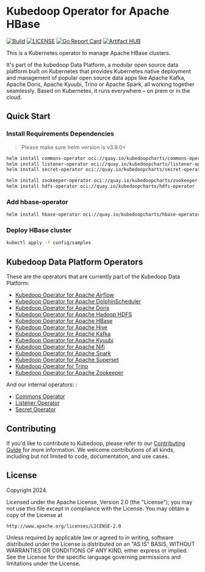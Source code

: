 # Kubedoop Operator for Apache HBase

[![Build](https://github.com/zncdatadev/hbase-operator/actions/workflows/publish.yml/badge.svg)](https://github.com/zncdatadev/hbase-operator/actions/workflows/publish.yml)
[![LICENSE](https://img.shields.io/badge/license-Apache%202.0-blue.svg)](https://opensource.org/licenses/Apache-2.0)
[![Go Report Card](https://goreportcard.com/badge/github.com/zncdatadev/hbase-operator)](https://goreportcard.com/report/github.com/zncdatadev/hbase-operator)
[![Artifact HUB](https://img.shields.io/endpoint?url=https://artifacthub.io/badge/repository/hbase-operator)](https://artifacthub.io/packages/helm/kubedoop/hbase-operator)

This is a Kubernetes operator to manage Apache HBase clusters.

It's part of the kubedoop Data Platform, a modular open source data platform built on Kubernetes that provides Kubernetes native deployment
and management of popular open source data apps like Apache Kafka, Apache Doris, Apache Kyuubi, Trino or Apache Spark, all working
together seamlessly. Based on Kubernetes, it runs everywhere – on prem or in the cloud.

## Quick Start

### Install Requirements Dependencies

> Please make sure helm version is v3.8.0+

```bash
helm install commons-operator oci://quay.io/kubedoopcharts/commons-operator
helm install listener-operator oci://quay.io/kubedoopcharts/listener-operator
helm install secret-operator oci://quay.io/kubedoopcharts/secret-operator

helm install zookeeper-operator oci://quay.io/kubedoopcharts/zookeeper-operator
helm install hdfs-operator oci://quay.io/kubedoopcharts/hdfs-operator
```

### Add hbase-operator

```bash
helm install hbase-operator oci://quay.io/kubedoopcharts/hbase-operator
```

### Deploy HBase cluster

```bash
kubectl apply -f config/samples
```

## Kubedoop Data Platform Operators

These are the operators that are currently part of the Kubedoop Data Platform:

- [Kubedoop Operator for Apache Airflow](https://github.com/zncdatadev/airflow-operator)
- [Kubedoop Operator for Apache DolphinScheduler](https://github.com/zncdatadev/dolphinscheduler-operator)
- [Kubedoop Operator for Apache Doris](https://github.com/zncdatadev/doris-operator)
- [Kubedoop Operator for Apache Hadoop HDFS](https://github.com/zncdatadev/hdfs-operator)
- [Kubedoop Operator for Apache HBase](https://github.com/zncdatadev/hbase-operator)
- [Kubedoop Operator for Apache Hive](https://github.com/zncdatadev/hive-operator)
- [Kubedoop Operator for Apache Kafka](https://github.com/zncdatadev/kafka-operator)
- [Kubedoop Operator for Apache Kyuubi](https://github.com/zncdatadev/kyuubi-operator)
- [Kubedoop Operator for Apache Nifi](https://github.com/zncdatadev/nifi-operator)
- [Kubedoop Operator for Apache Spark](https://github.com/zncdatadev/spark-k8s-operator)
- [Kubedoop Operator for Apache Superset](https://github.com/zncdatadev/superset-operator)
- [Kubedoop Operator for Trino](https://github.com/zncdatadev/trino-operator)
- [Kubedoop Operator for Apache Zookeeper](https://github.com/zncdatadev/zookeeper-operator)

And our internal operators: :

- [Commons Operator](https://github.com/zncdatadev/commons-operator)
- [Listener Operator](https://github.com/zncdatadev/listener-operator)
- [Secret Operator](https://github.com/zncdatadev/secret-operator)

## Contributing

If you'd like to contribute to Kubedoop, please refer to our [Contributing Guide](https://kubedoop.dev/docs/developer-manual/collaboration) for more information.
We welcome contributions of all kinds, including but not limited to code, documentation, and use cases.

## License

Copyright 2024.

Licensed under the Apache License, Version 2.0 (the "License");
you may not use this file except in compliance with the License.
You may obtain a copy of the License at

    http://www.apache.org/licenses/LICENSE-2.0

Unless required by applicable law or agreed to in writing, software
distributed under the License is distributed on an "AS IS" BASIS,
WITHOUT WARRANTIES OR CONDITIONS OF ANY KIND, either express or implied.
See the License for the specific language governing permissions and
limitations under the License.
